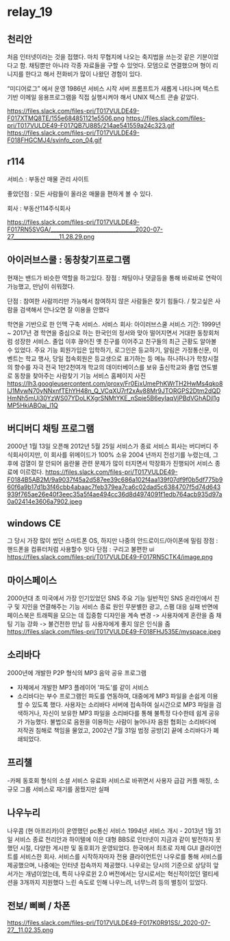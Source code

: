 # relay_19

## 천리안
처음 인터넷이라는 것을 접했다.
마치 무협지에 나오는 축지법을 쓰는것 같은 기분이었다고 함.
채팅뿐만 아니라 각종 자료들을 구할 수 있엇다.
모뎀으로 연결했으며 형이 리니지를 한다고 해서 전화비가 많이 나왔던 경험이 있다.


“미디어로그” 에서 운영
1986년 서비스 시작
서버 프롬프트가 새롭게 나타나며 텍스트 기반 이메일 응용프로그램을 직접 실행시켜야 해서 UNIX 텍스트 콘솔 같았다.


https://files.slack.com/files-pri/T017VULDE49-F017XTMQ8TE/155e684851121e5506.png
https://files.slack.com/files-pri/T017VULDE49-F017QB7U885/214ae541559a24c323.gif
https://files.slack.com/files-pri/T017VULDE49-F018FHGCMJ4/svinfo_con_04.gif

## r114
서비스 : 부동산 매물 관리 사이트

좋았던점 : 모든 사람들이 올라온 매물을 편하게 볼 수 있다.

회사 : 부동산114주식회사 

https://files.slack.com/files-pri/T017VULDE49-F017RN5SVGA/_______________________________2020-07-27_________________11.28.29.png

## 아이러브스쿨 : 동창찾기프로그램
현재는 밴드가 비슷한 역할을 하고있다.
장점 : 채팅이나 댓글등을 통해 바로바로 연락이 가능했고, 만남이 쉬워졌다.

단점 : 참여한 사람끼리만 가능해서 참여하지 않은 사람들은 찾기 힘들다. / 찾고싶은 사람을 검색해서 안나오면 잘 이용을 안했다

학연을 기반으로 한 인맥 구축 서비스.
서비스 회사: 아이러브스쿨
서비스 기간: 1999년 ~ 2017년 경
학연을 중심으로 하는 한국인의 정서와 맞아 떨어지면서 거대한 동창회처럼 성장한 서비스. 졸업 이후 끊어진 옛 친구를 이어주고 친구들의 최근 근황도 알아볼 수 있었다.
주요 기능
회원가입은 입학하기, 로그인은 등교하기, 알림은 가정통신문, 이벤트는 학교 행사, 당일 접속회원은 등교생으로 표기하는 등 메뉴 하나하나가 학창시절의 향수를 자극
전국 1만2천여개 학교의 데이터베이스를 보유
출신학교와 졸업 연도별로 동창을 찾아주는 사람찾기 기능
서비스 홈페이지 사진
https://lh3.googleusercontent.com/proxy/Fr0EjxUmePhKWrTH2HwMs4qko8lJ1MvwN70yNNxnfTEhYH48n_Q_VCqXU7rf2xAv88Mr9JTORGPS2Dtm2dQDHmNh5mUi30YzWS07YDoLKXgrSNMtYKE_nSpie5B6eyIaqVjPBdVGhADjl1gMP5HkiABOaj_l1Q

## 버디버디 채팅 프로그램
2000년 1월 13일 오픈해 2012년 5월 25일 서비스가 종료
서비스 회사는 버디버디 주식회사이지만, 이 회사를 위메이드가 100% 소유
2004 년까지 전성기를 누렸는데, 그 후에 검열이 잘 안되어 음란물 관련 문제가 많이 터지면서 막장화가 진행되어 서비스 종료에 이르렀다.
 https://files.slack.com/files-pri/T017VULDE49-F0184B5AB2M/9a9037f45a2d587ee39c686a102f4aa139f07df9f0b5df775b960f6a9b17d1b3f46cbb4abaac7feb379ea7ca6c02dad5c6384707f5d74d643939f765ae26e40f3eec35a5f4ae494cc36d8d4974091f1edb764acb935d97a0a02414e3606a7902.jpeg

## windows CE
그 당시 가장 많이 썼던 스마트폰 OS, 하지만 나중의 안드로이드/아이폰에 밀림
장점 :  핸드폰을 컴퓨터처럼 사용할수 잇다
단점 :  구리고 불편한 ui
https://files.slack.com/files-pri/T017VULDE49-F017RN5CTK4/image.png

## 마이스페이스
2000년대 초 미국에서 가장 인기있었던 SNS
주요 기능
일반적인 SNS
온라인에서 친구 및 지인을 연결해주는 기능
서비스 종료 원인
무분별한 광고, 스팸 대응 실패
반면에 페이스북은 트래픽을 모으는 데 집중함
디자인을 계속 변경 -> 사용자에게 혼란을 줌
채팅 기능 강화 -> 불건전한 만남 등 사용자에게 좋지 않은 인식을 줌
https://files.slack.com/files-pri/T017VULDE49-F018FHJ535E/myspace.jpeg

## 소리바다
2000년에 개발한 P2P 형식의 MP3 음악 공유 프로그램
- 자체에서 개발한 MP3 플레이어 '파도'를 같이 서비스
- 소리바다는 부수 프로그램인 파도를 연동하여, 대중에게 MP3 파일을 손쉽게 이용할 수 있도록 했다.
사용자는 소리바다 서버에 접속하여 실시간으로 MP3 파일을 검색하거나, 자신이 보유한 MP3 파일을 소리바다를 통해 불특정 다수한테 쉽게 공유가 가능했다. 불법으로 음원을 이용하는 사람이 늘어나자 음원 협회는 소리바다에 저작권 침해로 책임을 물었고, 2002년 7월 31일 법정 공방[2] 끝에 소리바다가 폐쇄되었다.

## 프리챌
-카페 동호회 형식의 소셜 서비스
유료화 서비스로 바뀌면서 사용자 급감
커플 매칭, 소규모 그룹 서비스로 재기를 꿈꿨지만 실패


## 나우누리
나우콤 (현 아프리카)이 운영했던 pc통신 서비스 1994년 서비스 개시 - 2013년 1월 31일 서비스 종료
천리안과 하이텔에 이은 대형 BBS로 인터넷이 지금과 같이 발전하지 못했던 시절, 다양한 게시판 및 동호회가 운영되었다.
한국에서 최초로 자체 GUI 클라이언트를 서비스한 회사. 서비스를 시작하자마자 전용 클라이언트인 나우로를 통해 서비스를 제공했으며, 나중에는 인터넷 접속까지 제공했다. 나우로는 당시의 기준으로 상당히 앞서가는 개념이었는데, 특히 나우로윈 2.0 버전에서는 당시로서는 혁신적이었던 멀티세션을 3개까지 지원했다
느린 속도로 인해 나우느려, 너무느려 등의 별칭이 있었다.

## 전보/ 삐삐 / 차폰

https://files.slack.com/files-pri/T017VULDE49-F017K0R91SS/_2020-07-27__11.02.35.png

